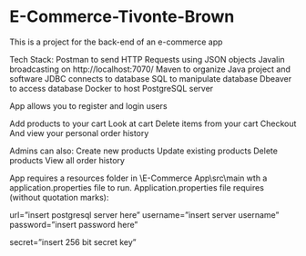 # E-Commerce-Tivonte-Brown

This is a project for the back-end of an e-commerce app

Tech Stack:
Postman to send HTTP Requests using JSON objects
Javalin broadcasting on http://localhost:7070/
Maven to organize Java project and software 
JDBC connects to database
SQL to manipulate database
Dbeaver to access database
Docker to host PostgreSQL server

App allows you to register and login users

Add products to your cart 
Look at cart
Delete items from your cart 
Checkout
And view your personal order history

Admins can also:
Create new products
Update existing products
Delete products
View all order history

App requires a resources folder in \E-Commerce App\src\main wth a application.properties file to run. Application.properties file requires (without quotation marks):

url=”insert postgresql server here”
username=”insert server username”
password=”insert password here”

secret=”insert 256 bit secret key”
